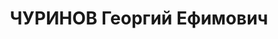 ---
title: ЧУРИНОВ Георгий Ефимович
description: 1898 г.р., член КПСС с 1917 года, партбилет № 0394726, русский. [в 1930
  сотр. Мосфинотдела] Заместитель уполномоченного пункта заготовок СНК СССР по Северо-Донецкому
  округу. 28 июня 1938 года Ростовский обком КПСС исключил из партии по политическим
  мотивам. Приговорен Военной коллегией Верховного суда СССР в декабре 1937 года к
  ВМН. В ноябре 1957 года Военной коллегией Верховного суда СССР реабилитирован. По
  заявлению Чуриловой В.Л. реабилитирован в партийном порядке посмертно
---